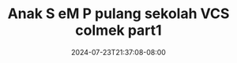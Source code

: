 --- 
title: "Anak S eM P pulang sekolah VCS colmek part1"
description: "video   Anak S eM P pulang sekolah VCS colmek part1 simontok durasi panjang new"
date: 2024-07-23T21:37:08-08:00
file_code: "c5y3tgf0wzth"
draft: false
cover: "3itp1302e1immn1y.jpg"
tags: ["Anak", "pulang", "sekolah", "VCS", "colmek", "bokep-indo", "bokep-viral", "bokep-ig"]
length: 140
fld_id: "1392273"
foldername: "anakskolahomek"
categories: ["anakskolahomek"]
views: 51
---